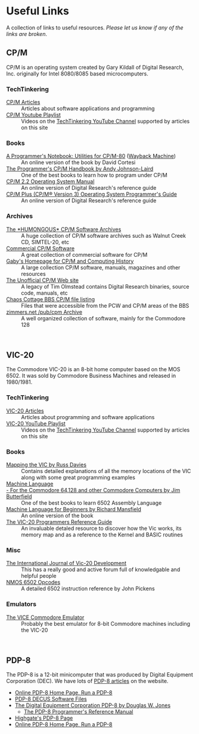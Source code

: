 # Useful Links

A collection of links to useful resources.  <em>Please let us know if any of the links are broken</em>.

## CP/M

CP/M is an operating system created by Gary Kildall of Digital Research, Inc. originally for Intel 8080/8085 based microcomputers.

### TechTinkering

<dl>
  <dt><a href="/articles/tag/cpm/">CP/M Articles</a></dt>
  <dd>Articles about software applications and programming</dd>
  <dt><a href="https://www.youtube.com/playlist?list=PL6PrE7UVkn_NEGOhOca8_3MP1zUSYDGwc">CP/M Youtube Playlist</a></dt>
  <dd>Videos on the <a href="https://www.youtube.com/user/TechTinkering">TechTinkering YouTube Channel</a> supported by articles on this site</dd>
</dl>


### Books

<dl>
  <dt><a href="http://tassos-oak.com/NB1/index.htm">A Programmer's Notebook: Utilities for CP/M-80</a> (<a href="https://web.archive.org/web/20161128083340/http://www.tassos-oak.com/NB1/index.htm">Wayback Machine</a>)</dt>
  <dd>An online version of the book by David Cortesi</dd>
  <dt><a href="https://archive.org/details/TheCpmProgrammersHandbook/">The Programmer's CP/M Handbook by Andy Johnson-Laird</a></dt>
  <dd>One of the best books to learn how to program under CP/M</dd>
  <dt><a href="http://www.gaby.de/cpm/manuals/archive/cpm22htm/">CP/M 2.2 Operating System Manual</a></dt>
  <dd>An online version of Digital Research's reference guide</dd>
  <dt><a href="https://rvbelzen.tripod.com/cpm3-prg/index.html">CP/M Plus (CP/M® Version 3) Operating System Programmer's Guide</a></dt>
  <dd>An online version of Digital Research's reference guide</dd>
</dl>

### Archives

<dl>
  <dt><a href="http://www.classiccmp.org/cpmarchives/">The *HUMONGOUS* CP/M Software Archives</a></dt>
  <dd>A huge collection of CP/M software archives such as Walnut Creek CD, SIMTEL-20, etc</dd>

  <dt><a href="http://www.retroarchive.org/cpm/">Commercial CP/M Software</a></dt>
  <dd>A great collection of commercial software for CP/M</dd>

  <dt><a href="http://www.gaby.de">Gaby's Homepage for CP/M and Computing History</a></dt>
  <dd>A large collection CP/M software, manuals, magazines and other resources</dd>

  <dt><a href="http://www.cpm.z80.de/">The Unofficial CP/M Web site</a></dt>
  <dd>A legacy of Tim Olmstead contains Digital Research binaries, source code, manuals, etc</dd>

  <dt><a href="https://www.chiark.greenend.org.uk/~jacobn/cpm/cpmfiles.html">Chaos Cottage BBS CP/M file listing</a></dt>
  <dd>Files that were accessible from the PCW and CP/M areas of the BBS</dd>

  <dt><a href="http://www.zimmers.net/anonftp/pub/cpm/index.html">zimmers.net  /pub/cpm Archive</a></dt>
  <dd>A well organized collection of software, mainly for the Commodore 128</dd>

</dl>

<br />

<h2 id="useful-links-vic-20">VIC-20</h2>

The Commodore VIC-20 is an 8-bit home computer based on the MOS 6502.  It was sold by Commodore Business Machines and released in 1980/1981.

### TechTinkering

<dl>
  <dt><a href="/articles/tag/vic-20/">VIC-20 Articles</a></dt>
  <dd>Articles about programming and software applications</dd>
  <dt><a href="https://www.youtube.com/playlist?list=PL6PrE7UVkn_NglGIjY4r_xi7XmuVPl4BL">VIC-20 YouTube Playlist</a></dt>
  <dd>Videos on the <a href="https://www.youtube.com/user/TechTinkering">TechTinkering YouTube Channel</a> supported by articles on this site</dd>
</dl>

### Books

<dl>
  <dt><a href="https://archive.org/details/COMPUTEs_Mapping_the_VIC_1984_COMPUTE_Publications/mode/2up">Mapping the VIC by Russ Davies</a></dt>
  <dd>Contains detailed explanations of all the memory locations of the VIC along with some great programming examples</dd>
  <dt><a href="https://archive.org/details/Machine_Language_for_the_Commodore_Revised_and_Expanded_Edition/mode/2up">Machine Language<br />- For the Commodore 64,128 and other Commodore Computers by Jim Butterfield</a></dt>
  <dd>One of the best books to learn 6502 Assembly Language</dd>
  <dt><a href="https://www.atariarchives.org/mlb/">Machine Language for Beginners by Richard Mansfield</a></dt>
  <dd>An online version of the book</dd>
  <dt><a href="http://archive.org/details/VIC-20ProgrammersReferenceGuide1stEdition6thPrinti">The VIC-20 Programmers Reference Guide</a></dt>
  <dd>An invaluable detaled resource to discover how the Vic works, its memory map and as a reference to the Kernel and BASIC routines</dd>
</dl>

### Misc

<dl>
  <dt><a href="https://www.sleepingelephant.com/denial/">The International Journal of Vic-20 Development</a></dt>
  <dd>This has a really good and active forum full of knowledgable and helpful people</dd>
  <dt><a href="http://www.6502.org/tutorials/6502opcodes.html">NMOS 6502 Opcodes</a></dt>
  <dd>A detailed 6502 instruction reference by John Pickens</dd>

</dl>


### Emulators

<dl>
  <dt><a href="https://vice-emu.sourceforge.io/">The VICE Commodore Emulator</a></dt>
  <dd>Probably the best emulator for 8-bit Commodore machines including the VIC-20</dd>
</dl>

<br />

## PDP-8

The PDP-8 is a 12-bit minicomputer that was produced by Digital Equipment Corporation (DEC). We have lots of [PDP-8 articles](/articles/tag/pdp-8/) on the website.

* [Online PDP-8 Home Page, Run a PDP-8](https://www.pdp8online.com/)
* [PDP-8 DECUS Software Files](http://so-much-stuff.com/pdp8/software/decus.php)
* [The Digital Equipment Corporation PDP-8 by Douglas W. Jones](https://homepage.divms.uiowa.edu/~jones/pdp8/)
  - [The PDP-8 Programmer's Reference Manual](http://homepage.cs.uiowa.edu/~jones/pdp8/man/index.html)
* [Highgate's PDP-8 Page](http://highgate.comm.sfu.ca/pdp8/)
* [Online PDP-8 Home Page, Run a PDP-8](https://www.pdp8.net/)
